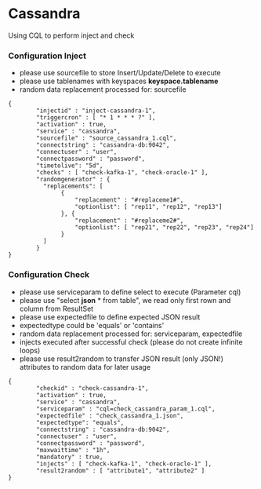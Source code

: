 # Cassandra

Using CQL to perform inject and check

### Configuration Inject

* please use sourcefile to store Insert/Update/Delete to execute
* please use tablenames with keyspaces **keyspace.tablename**
* random data replacement processed for: sourcefile

```
{
        "injectid" : "inject-cassandra-1",
        "triggercron" : [ "* 1 * * * ?" ],
        "activation" : true,
        "service" : "cassandra",
        "sourcefile" : "source_cassandra_1.cql",
        "connectstring" : "cassandra-db:9042",
        "connectuser" : "user",
        "connectpassword" : "password",
        "timetolive": "5d",
        "checks" : [ "check-kafka-1", "check-oracle-1" ],
        "randomgenerator" : {
          "replacements": [
               {
                   "replacement" : "#replaceme1#",
                   "optionlist": [ "rep11", "rep12", "rep13"]
               }, {
                   "replacement" : "#replaceme2#",
                   "optionlist": [ "rep21", "rep22", "rep23", "rep24"]
               }
          ]
        }
}
```

### Configuration Check

* please use serviceparam to define select to execute (Parameter cql)
* please use "select **json** * from table", we read only first rown and column from ResultSet
* please use expectedfile to define expected JSON result
* expectedtype could be 'equals' or 'contains'
* random data replacement processed for: serviceparam, expectedfile
* injects executed after successful check (please do not create infinite loops)
* please use result2random to transfer JSON result (only JSON!) attributes to random data for later usage

```
{
        "checkid" : "check-cassandra-1",
        "activation" : true,
        "service" : "cassandra",
        "serviceparam" : "cql=check_cassandra_param_1.cql",
        "expectedfile" : "check_cassandra_1.json",
        "expectedtype": "equals",
        "connectstring" : "cassandra-db:9042",
        "connectuser" : "user",
        "connectpassword" : "password",
        "maxwaittime" : "1h",
        "mandatory" : true,
        "injects" : [ "check-kafka-1", "check-oracle-1" ],
        "result2random" : [ "attribute1", "attribute2" ]
}
```